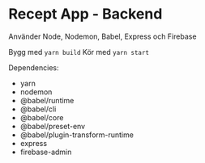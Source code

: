 # Recept App - Backend
Använder Node, Nodemon, Babel, Express och Firebase

Bygg med `yarn build`
Kör med `yarn start`

Dependencies:
 - yarn
 - nodemon
 - @babel/runtime
 - @babel/cli
 - @babel/core
 - @babel/preset-env
 - @babel/plugin-transform-runtime
 - express
 - firebase-admin
